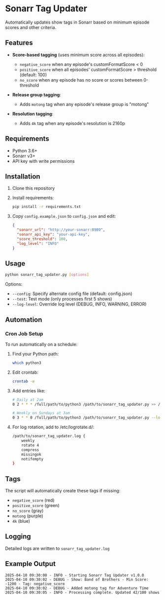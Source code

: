 # Sonarr Tag Updater

Automatically updates show tags in Sonarr based on minimum episode scores and other criteria.

## Features

- **Score-based tagging** (uses minimum score across all episodes):
  - `negative_score` when any episode's customFormatScore < 0
  - `positive_score` when all episodes' customFormatScore > threshold (default: 100)
  - `no_score` when any episode has no score or scores between 0-threshold

- **Release group tagging**:
  - Adds `motong` tag when any episode's release group is "motong"

- **Resolution tagging**:
  - Adds `4k` tag when any episode's resolution is 2160p

## Requirements

- Python 3.6+
- Sonarr v3+
- API key with write permissions

## Installation

1. Clone this repository
2. Install requirements:
   ```bash
   pip install -r requirements.txt
   ```

3. Copy `config.example.json` to `config.json` and edit:
   ```json
   {
     "sonarr_url": "http://your-sonarr:8989",
     "sonarr_api_key": "your-api-key",
     "score_threshold": 100,
     "log_level": "INFO"
   }
   ```

## Usage

```bash
python sonarr_tag_updater.py [options]
```

Options:
- `--config`: Specify alternate config file (default: config.json)
- `--test`: Test mode (only processes first 5 shows)
- `--log-level`: Override log level (DEBUG, INFO, WARNING, ERROR)

## Automation

### Cron Job Setup

To run automatically on a schedule:

1. Find your Python path:
   ```bash
   which python3
   ```

2. Edit crontab:
   ```bash
   crontab -e
   ```

3. Add entries like:
   ```bash
   # Daily at 2am
   0 2 * * * /full/path/to/python3 /path/to/sonarr_tag_updater.py >> /path/to/sonarr_tag_updater.log 2>&1

   # Weekly on Sundays at 3am
   0 3 * * 0 /full/path/to/python3 /path/to/sonarr_tag_updater.py --log-level INFO >> /path/to/sonarr_tag_updater.log 2>&1
   ```

4. For log rotation, add to /etc/logrotate.d/:
   ```bash
   /path/to/sonarr_tag_updater.log {
       weekly
       rotate 4
       compress
       missingok
       notifempty
   }
   ```

## Tags

The script will automatically create these tags if missing:
- `negative_score` (red)
- `positive_score` (green) 
- `no_score` (gray)
- `motong` (purple)
- `4k` (blue)

## Logging

Detailed logs are written to `sonarr_tag_updater.log`

## Example Output

```
2025-04-10 09:30:00 - INFO - Starting Sonarr Tag Updater v1.0.0
2025-04-10 09:30:02 - DEBUG - Show: Band of Brothers - Min Score: -1200 - Tag: negative_score
2025-04-10 09:30:02 - DEBUG - Added motong tag for Adventure Time
2025-04-10 09:30:05 - INFO - Processing complete. Updated 42/100 shows
